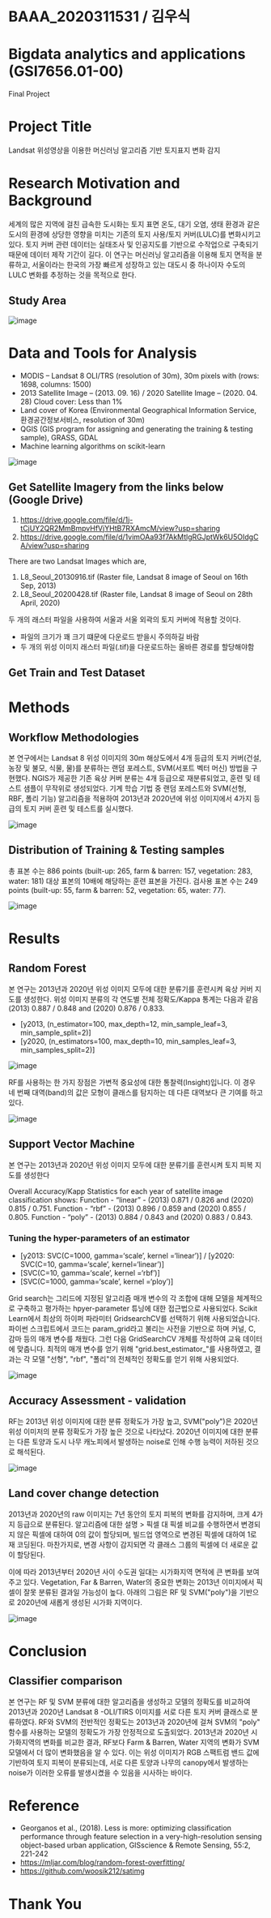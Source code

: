 # BAAA_2020311531 / 김우식

# Bigdata analytics and applications (GSI7656.01-00)
Final Project


# Project Title
Landsat 위성영상을 이용한 머신러닝 알고리즘 기반 토지표지 변화 감지

# Research Motivation and Background
세계의 많은 지역에 걸친 급속한 도시화는 토지 표면 온도, 대기 오염, 생태 환경과 같은 도시의 환경에 상당한 영향을 미치는 기존의 토지 사용/토지 커버(LULC)를 변화시키고 있다. 토지 커버 관련 데이터는 실태조사 및 인공지도를 기반으로 수작업으로 구축되기 때문에 데이터 제작 기간이 길다. 이 연구는 머신러닝 알고리즘을 이용해 토지 면적을 분류하고, 서울이라는 한국의 가장 빠르게 성장하고 있는 대도시 중 하나이자 수도의 LULC 변화를 추정하는 것을 목적으로 한다.

## Study Area
![image](https://user-images.githubusercontent.com/68691092/121843798-e682a780-cd1d-11eb-8325-ac20133055a5.png)

# Data and Tools for Analysis
* MODIS – Landsat 8 OLI/TRS (resolution of 30m), 30m pixels with (rows: 1698, columns: 1500)
* 2013 Satellite Image – (2013. 09. 16) / 2020 Satellite Image – (2020. 04. 28) Cloud cover: Less than 1%
* Land cover of Korea (Environmental Geographical Information Service, 환경공간정보서비스, resolution of 30m)
* QGIS (GIS program for assigning and generating the training & testing sample), GRASS, GDAL
* Machine learning algorithms on scikit-learn

![image](https://user-images.githubusercontent.com/68691092/121843928-1f228100-cd1e-11eb-939c-f9aa7d4ac5d6.png)


## Get Satellite Imagery from the links below (Google Drive)
1) https://drive.google.com/file/d/1j-tCjUY2QR2MmBmpvHfVjYHtB7RXAmcM/view?usp=sharing
2) https://drive.google.com/file/d/1vimOAa93f7AkMtlgRGJptWk6U5OIdgCA/view?usp=sharing

There are two Landsat Images which are,
1) L8_Seoul_20130916.tif (Raster file, Landsat 8 image of Seoul on 16th Sep, 2013)
2) L8_Seoul_20200428.tif (Raster file, Landsat 8 image of Seoul on 28th April, 2020)

두 개의 래스터 파일을 사용하여 서울과 서울 외곽의 토지 커버에 적용할 것이다.
* 파일의 크기가 꽤 크기 떄문에 다운로드 받을시 주의하길 바람
* 두 개의 위성 이미지 래스터 파일(.tif)을 다운로드하는 올바른 경로를 할당해야함

## Get Train and Test Dataset
# Methods
## Workflow Methodologies
본 연구에서는 Landsat 8 위성 이미지의 30m 해상도에서 4개 등급의 토지 커버(건설, 농장 및 불모, 식물, 물)를 분류하는 랜덤 포레스트, SVM(서포트 벡터 머신) 방법을 구현했다.
NGIS가 제공한 기존 육상 커버 분류는 4개 등급으로 재분류되었고, 훈련 및 테스트 샘플이 무작위로 생성되었다.
기계 학습 기법 중 랜덤 포레스트와 SVM(선형, RBF, 폴리 기능) 알고리즘을 적용하여 2013년과 2020년에 위성 이미지에서 4가지 등급의 토지 커버 훈련 및 테스트를 실시했다.

![image](https://user-images.githubusercontent.com/68691092/121844055-4e38f280-cd1e-11eb-9381-03769ffff8a4.png)

## Distribution of Training & Testing samples
총 표본 수는 886 points (built-up: 265, farm & barren: 157, vegetation: 283, water: 181) 대상 표본의 10배에 해당하는 훈련 표본을 가진다.
검사용 표본 수는 249 points (built-up: 55, farm & barren: 52, vegetation: 65, water: 77).

![image](https://user-images.githubusercontent.com/68691092/121844128-732d6580-cd1e-11eb-827c-e263d39c7eb2.png)

# Results
## Random Forest
본 연구는 2013년과 2020년 위성 이미지 모두에 대한 분류기를 훈련시켜 육상 커버 지도를 생성한다.
위성 이미지 분류의 각 연도별 전체 정확도/Kappa 통계는 다음과 같음 (2013) 0.887 / 0.848 and (2020) 0.876 / 0.833.
* [y2013, (n_estimator=100, max_depth=12, min_sample_leaf=3, min_sample_split=2)]
* [y2020, (n_estimators=100, max_depth=10, min_samples_leaf=3, min_samples_split=2)]

![image](https://user-images.githubusercontent.com/68691092/121844323-c7384a00-cd1e-11eb-8c1b-a4e4e63ed855.png)

RF를 사용하는 한 가지 장점은 가변적 중요성에 대한 통찰력(Insight)입니다. 이 경우 네 번째 대역(band)의 값은 모형이 클래스를 탐지하는 데 다른 대역보다 큰 기여를 하고 있다.

![image](https://user-images.githubusercontent.com/68691092/121844348-d3240c00-cd1e-11eb-9ce3-bcf8f85668f0.png)

## Support Vector Machine
본 연구는 2013년과 2020년 위성 이미지 모두에 대한 분류기를 훈련시켜 토지 피복 지도를 생성한다

Overall Accuracy/Kapp Statistics for each year of satellite image classification shows:
 Function - “linear” - (2013) 0.871 / 0.826 and (2020) 0.815 / 0.751.
 Function - “rbf” - (2013) 0.896 / 0.859 and (2020) 0.855 / 0.805.
 Function - “poly” - (2013) 0.884 / 0.843 and (2020) 0.883 / 0.843.
 
 ### Tuning the hyper-parameters of an estimator
 * [y2013: SVC(C=1000, gamma=‘scale’, kernel =‘linear’)] / [y2020: SVC(C=10, gamma=‘scale’, kernel=‘linear’)]
 * [SVC(C=10, gamma=‘scale’, kernel =‘rbf’)]
 * [SVC(C=1000, gamma=‘scale’, kernel =‘ploy’)]

Grid search는 그리드에 지정된 알고리즘 매개 변수의 각 조합에 대해 모델을 체계적으로 구축하고 평가하는 hpyer-parameter 튜닝에 대한 접근법으로 사용되었다.
Scikit Learn에서 최상의 하이퍼 파라미터 GridsearchCV를 선택하기 위해 사용되었습니다.
파이썬 스크립트에서 코드는 param_grid라고 불리는 사전을 기반으로 하며 커널, C, 감마 등의 매개 변수를 채웠다.
그런 다음 GridSearchCV 개체를 작성하여 교육 데이터에 맞춥니다. 최적의 매개 변수를 얻기 위해 "grid.best_estimator_"를 사용하였고, 결과는 각 모델 "선형", "rbf", "폴리"의 전체적인 정확도를 얻기 위해 사용되었다.

![image](https://user-images.githubusercontent.com/68691092/121844615-34e47600-cd1f-11eb-9978-391a2d7cac26.png)

## Accuracy Assessment - validation
RF는 2013년 위성 이미지에 대한 분류 정확도가 가장 높고, SVM("poly")은 2020년 위성 이미저의 분류 정확도가 가장 높은 것으로 나타났다.
2020년 이미지에 대한 분류는 다른 토양과 도시 나무 캐노피에서 발생하는 noise로 인해 수행 능력이 저하된 것으로 해석된다.

![image](https://user-images.githubusercontent.com/68691092/121844923-a9b7b000-cd1f-11eb-91b0-c74ad8715dbf.png)

## Land cover change detection
2013년과 2020년의 raw 이미지는 7년 동안의 토지 피복의 변화를 감지하며, 크게 4가지 등급으로 분류된다.
알고리즘에 대한 설명 > 픽셀 대 픽셀 비교를 수행하면서 변경되지 않은 픽셀에 대하여 0의 값이 할당되며, 빌드업 영역으로 변경된 픽셀에 대하여 1로 재 코딩된다.
마찬가지로, 변경 사항이 감지되면 각 클래스 그룹의 픽셀에 더 새로운 값이 할당된다.

이에 따라 2013년부터 2020년 사이 수도권 일대는 시가화지역 면적에 큰 변화를 보여주고 있다.
Vegetation, Far & Barren, Water의 중요한 변화는 2013년 이미지에서 픽셀이 잘못 분류된 결과일 가능성이 높다.
아래의 그림은 RF 및 SVM("poly")을 기반으로 2020년에 새롭게 생성된 시가화 지역이다.

![image](https://user-images.githubusercontent.com/68691092/121845420-5e51d180-cd20-11eb-895d-ec5a34b058f3.png)

# Conclusion
## Classifier comparison
본 연구는 RF 및 SVM 분류에 대한 알고리즘을 생성하고 모델의 정확도를 비교하여 2013년과 2020년 Landsat 8 -OLI/TIRS 이미지를 서로 다른 토지 커버 클래스로 분류하였다. RF와 SVM의 전반적인 정확도는 2013년과 2020년에 걸쳐 SVM의 "poly" 함수를 사용하는 모델의 정확도가 가장 안정적으로 도출되었다. 2013년과 2020년 시가화지역의 변화를 비교한 결과, RF보다 Farm & Barren, Water 지역의 변화가 SVM 모델에서 더 많이 변화했음을 알 수 있다. 이는 위성 이미지가 RGB 스팩트럼 밴드 값에 기반하여 토지 피복이 분류되는데, 서로 다른 토양과 나무의 canopy에서 발생하는 noise가 이러한 오류를 발생시켰을 수 있음을 시사하는 바이다.

# Reference
* Georganos et al., (2018). Less is more: optimizing classification performance through feature selection in a very-high-resolution sensing object-based urban application, GISscience & Remote Sensing, 55:2, 221-242
* https://mljar.com/blog/random-forest-overfitting/
* https://github.com/woosik212/satimg

# Thank You
